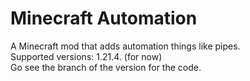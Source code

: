 
# Minecraft Automation

A Minecraft mod that adds automation things like pipes.   
Supported versions: 1.21.4. (for now)  
Go see the branch of the version for the code.

